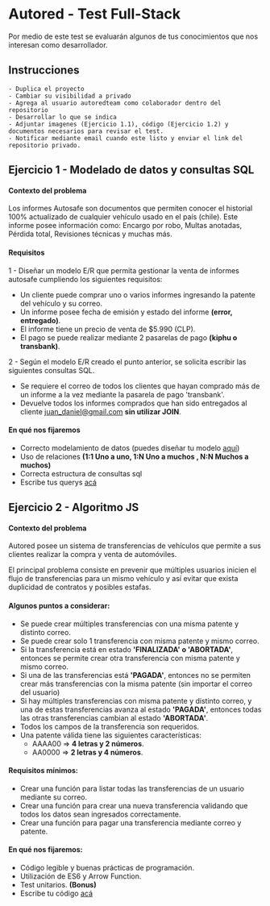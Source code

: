 
# Autored - Test Full-Stack

Por medio de este test se evaluarán algunos de tus conocimientos que nos interesan como desarrollador.




## Instrucciones

    - Duplica el proyecto
    - Cambiar su visibilidad a privado
    - Agrega al usuario autoredteam como colaborador dentro del repositorio
    - Desarrollar lo que se indica
    - Adjuntar imagenes (Ejercicio 1.1), código (Ejercicio 1.2) y documentos necesarios para revisar el test.
    - Notificar mediante email cuando este listo y enviar el link del repositorio privado.


## Ejercicio 1 - Modelado de datos y consultas SQL

#### Contexto del problema
Los   informes   Autosafe   son   documentos   que   permiten   conocer el
historial 100% actualizado de cualquier vehículo usado en el país (chile). 
Este informe posee información como: Encargo por robo, Multas anotadas, Pérdida total, Revisiones técnicas y muchas más.

#### Requisitos
1 - Diseñar un   modelo  E/R  que   permita   gestionar   la   venta   de   informes   autosafe
cumpliendo los siguientes requisitos:
 - Un cliente puede comprar uno o varios informes ingresando la patente del vehículo y su correo.
 - Un informe posee fecha de emisión y estado del informe **(error, entregado)**.
 - El informe tiene un precio de venta de $5.990 (CLP).
 - El pago se puede realizar mediante 2 pasarelas de pago **(kiphu o transbank)**.


2 - Según el modelo E/R creado el punto anterior, se solicita escribir las siguientes consultas SQL.

- Se requiere el correo de todos los clientes que hayan comprado más de un informe a la vez mediante la pasarela de pago 'transbank'.
- Devuelve todos los informes comprados que han sido entregados al cliente juan_daniel@gmail.com **sin utilizar JOIN**.

#### En qué nos fijaremos

- Correcto modelamiento de datos (puedes diseñar tu modelo [aquí](https://draw.io)) 
- Uso de relaciones **(1:1 Uno a uno, 1:N Uno a muchos , N:N Muchos a muchos)**
- Correcta estructura de consultas sql
- Escribe tus querys [acá](querys.sql)
## Ejercicio 2 - Algoritmo JS

#### Contexto del problema

Autored posee un sistema de transferencias de vehículos que permite a sus clientes realizar la compra y venta de automóviles.

El principal problema consiste en prevenir que múltiples usuarios inicien el flujo de transferencias para un mismo vehículo
y así evitar que exista duplicidad de contratos y posibles estafas.
#### Algunos puntos a considerar:

- Se puede crear múltiples transferencias con una misma patente y distinto correo.
- Se puede crear solo 1 transferencia con misma patente y mismo correo.
- Si la transferencia está en estado **'FINALIZADA' o 'ABORTADA'**, entonces se permite crear otra transferencia con misma patente y mismo correo.
- Si una de las transferencias está **'PAGADA'**, entonces no se permiten crear más transferencias con la misma patente (sin importar el correo del usuario)
- Si hay múltiples transferencias con misma patente y distinto correo, y una de estas transferencias avanza al estado **'PAGADA'**, entonces todas las otras transferencias cambian al estado **'ABORTADA'**.
- Todos los campos de la transferencia son requeridos.
- Una patente válida tiene las siguientes características:
    * AAAA00 => **4 letras y 2 números**.
    * AA0000 => **2 letras y 4 números**.
    
#### Requisitos mínimos:

- Crear una función para listar todas las transferencias de un usuario mediante su correo.
- Crear una función para crear una nueva transferencia validando que todos los datos sean ingresados correctamente.
- Crear una función para pagar una transferencia mediante correo y patente.
#### En qué nos fijaremos:

- Código legible y buenas prácticas de programación.
- Utilización de ES6 y Arrow Function.
- Test unitarios. **(Bonus)**
- Escribe tu código [acá](codigo.js)


